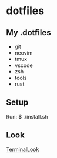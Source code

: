 # dotfiles
## My .dotfiles
* git
* neovim
* tmux
* vscode
* zsh
* tools
* rust


## Setup
Run:
$ ./install.sh

## Look
[TerminalLook](look.png)
